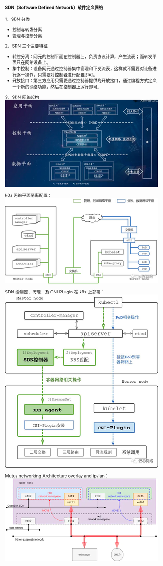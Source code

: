 #### SDN（Software Defined Network）软件定义网络

1、SDN 分类
- 控制与转发分离
- 管理与控制分离

2、SDN 三个主要特征
- 转控分离：网元的控制平面在控制器上，负责协议计算，产生流表；而转发平面只在网络设备上。
- 集中控制：设备网元通过控制器集中管理和下发流表，这样就不需要对设备进行逐一操作，只需要对控制器进行配置即可。
- 开放接口：第三方应用只需要通过控制器提供的开放接口，通过编程方式定义一个新的网络功能，然后在控制器上运行即可。

3、SDN 网络架构
![img.png](img.png)

k8s 网络平面隔离配置：
![img_1.png](img_1.png)

SDN 控制器、代理、及 CNI PLugin 在 k8s 上部署：
![img_2.png](img_2.png)

Mutus networking Architecture overlay and ipvlan：   
![img_3.png](img_3.png)

